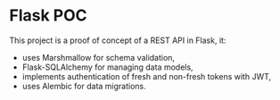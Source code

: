 # Flask POC

This project is a proof of concept of a REST API in Flask, it:

- uses Marshmallow for schema validation,
- Flask-SQLAlchemy for managing data models,
- implements authentication of fresh and non-fresh tokens with JWT,
- uses Alembic for data migrations.

